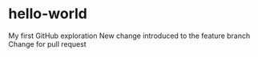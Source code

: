 # hello-world
My first GitHub exploration
New change introduced to the feature branch
Change for pull request

